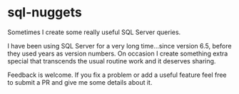 # sql-nuggets

Sometimes I create some really useful SQL Server queries.

I have been using SQL Server for a very long time...since version 6.5, before they used years as version numbers. On occasion I create something extra special that transcends the usual routine work and it deserves sharing.

Feedback is welcome. If you fix a problem or add a useful feature feel free to submit a PR and give me some details about it.

